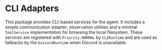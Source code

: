 # CLI Adapters

This package provides CLI-based services for the agent. It includes a simple
communication adapter, observation utilities and a minimal `ToolService`
implementation for browsing the local filesystem. These services are registered
with `Priority.NORMAL` by `CLIRuntime` and are used as fallbacks by the
`DiscordRuntime` when Discord is unavailable.
